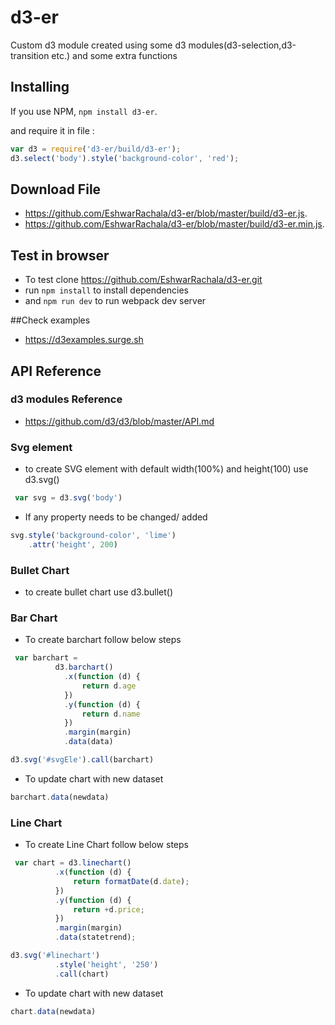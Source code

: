 # d3-er

Custom d3 module created using some d3 modules(d3-selection,d3-transition etc.) and some extra functions 

## Installing

If you use NPM, `npm install d3-er`.

and require it in file :

```js
var d3 = require('d3-er/build/d3-er');
d3.select('body').style('background-color', 'red');
```

## Download File

- https://github.com/EshwarRachala/d3-er/blob/master/build/d3-er.js.
- https://github.com/EshwarRachala/d3-er/blob/master/build/d3-er.min.js.

## Test in browser

- To test clone https://github.com/EshwarRachala/d3-er.git
- run `npm install` to install dependencies 
- and `npm run dev` to run webpack dev server

##Check examples

- https://d3examples.surge.sh

## API Reference

### d3 modules Reference

- https://github.com/d3/d3/blob/master/API.md

### Svg element 

- to create SVG element with default width(100%) and height(100) use d3.svg()

```js
 var svg = d3.svg('body')
```

- If any property needs to be changed/ added

```js
svg.style('background-color', 'lime')
    .attr('height', 200)
```
       
### Bullet Chart 

- to create bullet chart use d3.bullet()

### Bar Chart

- To create barchart follow below steps

```js
 var barchart = 
          d3.barchart()
            .x(function (d) {
                return d.age
            })
            .y(function (d) {
                return d.name
            })
            .margin(margin)
            .data(data)

d3.svg('#svgEle').call(barchart)

 ```

- To update chart with new dataset

```js
barchart.data(newdata)

 ```

### Line Chart

 - To create Line Chart follow below steps

 ```js
  var chart = d3.linechart()
           .x(function (d) {
               return formatDate(d.date);
           })
           .y(function (d) {
               return +d.price;
           })
           .margin(margin)
           .data(statetrend);

 d3.svg('#linechart')
           .style('height', '250')
           .call(chart)

```
- To update chart with new dataset

```js
chart.data(newdata)

```